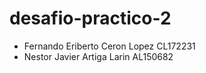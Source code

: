 # desafio-practico-2
* Fernando Eriberto Ceron Lopez CL172231
* Nestor Javier Artiga Larin AL150682
